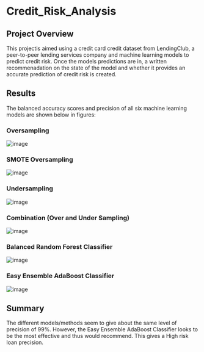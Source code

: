 # Credit_Risk_Analysis

## Project Overview

This projectis aimed using a credit card credit dataset from LendingClub, a peer-to-peer lending services company and machine learning models to predict credit risk. Once the models predictions are in, a written recommenadation on the state of the model and whether it provides an accurate prediction of credit risk is created.


## Results 
The balanced accuracy scores and precision of all six machine learning models are shown below in figures: 
### Oversampling 
![image](https://user-images.githubusercontent.com/85662949/137756355-2b8e93af-7b58-436c-a068-64b9eba3f1ae.png)


### SMOTE Oversampling
![image](https://user-images.githubusercontent.com/85662949/137756298-5542f8a4-326c-4cbd-a9cf-e58bcd236b4e.png)


### Undersampling 
![image](https://user-images.githubusercontent.com/85662949/137756204-da29aa06-5c42-423f-8b0d-5a6544352726.png)


### Combination (Over and Under Sampling)
![image](https://user-images.githubusercontent.com/85662949/137756127-6b8f9f33-4070-43b3-baa6-e641bab8132b.png)


### Balanced Random Forest Classifier 
![image](https://user-images.githubusercontent.com/85662949/137754969-5cffda34-52d1-4615-8471-22e4125fe1a0.png)


### Easy Ensemble AdaBoost Classifier
![image](https://user-images.githubusercontent.com/85662949/137754861-30d4849b-8b44-4e01-bd6c-d4286069546a.png)


## Summary 
The different models/methods seem to give about the same level of precision of 99%. However, the Easy Ensemble AdaBoost Classifier looks to be the most effective and thus would recommend. This gives a High risk loan precision. 
